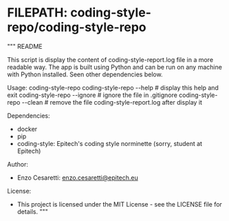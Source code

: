 # FILEPATH: coding-style-repo/coding-style-repo

"""
README

This script is display the content of coding-style-report.log file in a more readable way.
The app is built using Python and can be run on any machine with Python installed. Seen other dependencies below.

Usage:
    coding-style-repo
    coding-style-repo --help    # display this help and exit
    coding-style-repo --ignore  # ignore the file in .gitignore
    coding-style-repo --clean   # remove the file coding-style-report.log after display it

Dependencies:

- docker
- pip
- coding-style: Epitech's coding style norminette (sorry, student at Epitech)

Author:

- Enzo Cesaretti: <enzo.cesaretti@epitech.eu>

License:

- This project is licensed under the MIT License - see the LICENSE file for details.
    """
